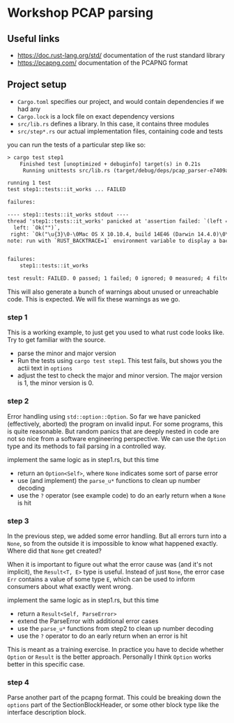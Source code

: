 # Workshop PCAP parsing

## Useful links

- https://doc.rust-lang.org/std/ documentation of the rust standard library
- https://pcapng.com/ documentation of the PCAPNG format

## Project setup

* `Cargo.toml` specifies our project, and would contain dependencies if we had any
* `Cargo.lock` is a lock file on exact dependency versions
* `src/lib.rs` defines a library. In this case, it contains three modules
* `src/step*.rs` our actual implementation files, containing code and tests

you can run the tests of a particular step like so:

```txt
> cargo test step1
    Finished test [unoptimized + debuginfo] target(s) in 0.21s
     Running unittests src/lib.rs (target/debug/deps/pcap_parser-e7409aea6a7ffffa)

running 1 test
test step1::tests::it_works ... FAILED

failures:

---- step1::tests::it_works stdout ----
thread 'step1::tests::it_works' panicked at 'assertion failed: `(left == right)`
  left: `Ok("")`,
 right: `Ok("\u{3}\0-\0Mac OS X 10.10.4, build 14E46 (Darwin 14.4.0)\0\0\0\u{4}\04\0Dumpcap 1.12.6 (v1.12.6-0-gee1fc")`', src/step1.rs:83:9
note: run with `RUST_BACKTRACE=1` environment variable to display a backtrace


failures:
    step1::tests::it_works

test result: FAILED. 0 passed; 1 failed; 0 ignored; 0 measured; 4 filtered out; finished in 0.00s
```

This will also generate a bunch of warnings about unused or unreachable code. This is expected. We will fix these warnings as we go.

### step 1

This is a working example, to just get you used to what rust code looks like. Try to get familiar with the source. 

- parse the minor and major version
- Run the tests using `cargo test step1`. This test fails, but shows you the actii text in `options` 
- adjust the test to check the major and minor version. The major version is 1, the minor version is 0.

### step 2

Error handling using `std::option::Option`. So far we have panicked (effectively, aborted) the program on invalid input. For some programs, this is quite reasonable. But random panics that are deeply nested in code are not so nice from a software engineering perspective. We can use the `Option` type and its methods to fail parsing in a controlled way. 

implement the same logic as in step1.rs, but this time

- return an `Option<Self>`, where `None` indicates some sort of parse error
- use (and implement) the `parse_u*` functions to clean up number decoding
- use the `?` operator (see example code) to do an early return when a `None` is hit

### step 3

In the previous step, we added some error handling. But all errors turn into a `None`, so from the outside it is impossible to know what happened exactly. Where did that `None` get created?

When it is important to figure out what the error cause was (and it's not implicit), the `Result<T, E>` type is useful. Instead of just `None`, the error case `Err` contains a value of some type `E`, which can be used to inform consumers about what exactly went wrong.

implement the same logic as in step1.rs, but this time

- return a `Result<Self, ParseError>`
- extend the ParseError with additional error cases
- use the `parse_u*` functions from step2 to clean up number decoding
- use the `?` operator to do an early return when an error is hit

This is meant as a training exercise. In practice you have to decide whether `Option` or `Result` is the better approach. Personally I think `Option` works better in this specific case.

### step 4

Parse another part of the pcapng format. This could be breaking down the `options` part of the SectionBlockHeader, or some other block type like the interface description block.
